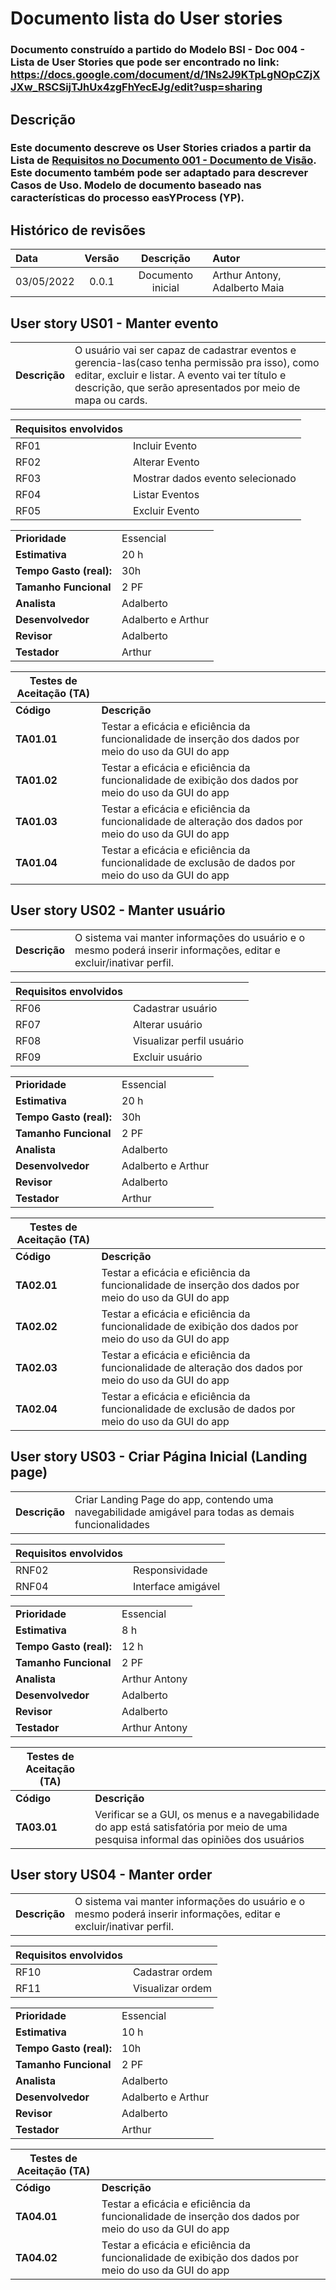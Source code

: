 
# Documento lista do User stories

### Documento construído a partido do Modelo BSI - Doc 004 - Lista de User Stories que pode ser encontrado no link: https://docs.google.com/document/d/1Ns2J9KTpLgNOpCZjXJXw_RSCSijTJhUx4zgFhYecEJg/edit?usp=sharing

## Descrição

### Este documento descreve os User Stories criados a partir da Lista de [Requisitos no Documento 001 - Documento de Visão](https://github.com/gabrielazevedods/engenharia-de-software-II/blob/main/docs/doc-visao.md). Este documento também pode ser adaptado para descrever Casos de Uso. Modelo de documento baseado nas características do processo easYProcess (YP).

## Histórico de revisões

| Data       | Versão  | Descrição                          | Autor                          |
| :--------- | :-----: | :--------------------------------: | :----------------------------- |
| 03/05/2022 | 0.0.1   | Documento inicial | Arthur Antony, Adalberto Maia |


## User story US01 - Manter evento

|               |                                                                |
| ------------- | :------------------------------------------------------------- |
| **Descrição** | O usuário vai ser capaz de cadastrar eventos e gerencia-las(caso tenha permissão pra isso), como editar, excluir e listar. A evento vai ter título e descrição, que serão apresentados por meio de mapa ou cards. |

**Requisitos envolvidos** |                                                    |
| ------------- | :------------------------------------------------------------- |
| RF01          | Incluir Evento |
| RF02          | Alterar Evento  |
| RF03          | Mostrar dados evento selecionado       |
| RF04          | Listar Eventos       |
| RF05          | Excluir Evento |


|                           |                                     |
| ------------------------- | ----------------------------------- | 
| **Prioridade**            | Essencial                           | 
| **Estimativa**            | 20 h                                 | 
| **Tempo Gasto (real):**   |            30h                      | 
| **Tamanho Funcional**     | 2 PF                                | 
| **Analista**              | Adalberto | 
| **Desenvolvedor**         | Adalberto e Arthur | 
| **Revisor**               | Adalberto                              | 
| **Testador**              | Arthur                               | 


| Testes de Aceitação (TA) |  |
| ----------- | --------- |
| **Código**      | **Descrição** |
| **TA01.01** | Testar a eficácia e eficiência da funcionalidade de inserção dos dados por meio do uso da GUI do app |
| **TA01.02** | Testar a eficácia e eficiência da funcionalidade de exibição dos dados por meio do uso da GUI do app |
| **TA01.03** | Testar a eficácia e eficiência da funcionalidade de alteração dos dados por meio do uso da GUI do app |
| **TA01.04** | Testar a eficácia e eficiência da funcionalidade de exclusão de dados por meio do uso da GUI do app |

## User story US02 - Manter usuário

|               |                                                                |
| ------------- | :------------------------------------------------------------- |
| **Descrição** | O sistema vai manter informações do usuário e o mesmo poderá inserir informações, editar e excluir/inativar perfil. |

**Requisitos envolvidos** |                                                    |
| ------------- | :------------------------------------------------------------- |
| RF06          | Cadastrar usuário |
| RF07          | Alterar usuário  |
| RF08          | Visualizar perfil usuário       |
| RF09          | Excluir usuário |


|                           |                                     |
| ------------------------- | ----------------------------------- | 
| **Prioridade**            | Essencial                           | 
| **Estimativa**            | 20 h                                 | 
| **Tempo Gasto (real):**   |            30h                      | 
| **Tamanho Funcional**     | 2 PF                                | 
| **Analista**              | Adalberto | 
| **Desenvolvedor**         | Adalberto e Arthur | 
| **Revisor**               | Adalberto                              | 
| **Testador**              | Arthur                               | 


| Testes de Aceitação (TA) |  |
| ----------- | --------- |
| **Código**      | **Descrição** |
| **TA02.01** | Testar a eficácia e eficiência da funcionalidade de inserção dos dados por meio do uso da GUI do app |
| **TA02.02** | Testar a eficácia e eficiência da funcionalidade de exibição dos dados por meio do uso da GUI do app |
| **TA02.03** | Testar a eficácia e eficiência da funcionalidade de alteração dos dados por meio do uso da GUI do app |
| **TA02.04** | Testar a eficácia e eficiência da funcionalidade de exclusão de dados por meio do uso da GUI do app |

## User story US03 - Criar Página Inicial (Landing page)

|               |                                                                |
| ------------- | :------------------------------------------------------------- |
| **Descrição** | Criar Landing Page do app, contendo uma navegabilidade amigável para todas as demais funcionalidades |

**Requisitos envolvidos** |                                                    |
| ------------- | :------------------------------------------------------------- |
| RNF02          | Responsividade |
| RNF04          | Interface amigável  |

|                           |                                     |
| ------------------------- | ----------------------------------- | 
| **Prioridade**            | Essencial                           | 
| **Estimativa**            | 8 h                                 | 
| **Tempo Gasto (real):**   |         12 h                      | 
| **Tamanho Funcional**     | 2 PF                                | 
| **Analista**              | Arthur Antony | 
| **Desenvolvedor**         | Adalberto | 
| **Revisor**               | Adalberto                          | 
| **Testador**              | Arthur Antony                         | 


| Testes de Aceitação (TA) |  |
| ----------- | --------- |
| **Código**      | **Descrição** |
| **TA03.01** | Verificar se a GUI, os menus e a navegabilidade do app está satisfatória por meio de uma pesquisa informal das opiniões dos usuários |

## User story US04 - Manter order

|               |                                                                |
| ------------- | :------------------------------------------------------------- |
| **Descrição** | O sistema vai manter informações do usuário e o mesmo poderá inserir informações, editar e excluir/inativar perfil. |

**Requisitos envolvidos** |                                                    |
| ------------- | :------------------------------------------------------------- |
| RF10          | Cadastrar ordem |
| RF11          | Visualizar ordem       |


|                           |                                     |
| ------------------------- | ----------------------------------- | 
| **Prioridade**            | Essencial                           | 
| **Estimativa**            | 10 h                                 | 
| **Tempo Gasto (real):**   |            10h                      | 
| **Tamanho Funcional**     | 2 PF                                | 
| **Analista**              | Adalberto | 
| **Desenvolvedor**         | Adalberto e Arthur | 
| **Revisor**               | Adalberto                              | 
| **Testador**              | Arthur                               | 


| Testes de Aceitação (TA) |  |
| ----------- | --------- |
| **Código**      | **Descrição** |
| **TA04.01** | Testar a eficácia e eficiência da funcionalidade de inserção dos dados por meio do uso da GUI do app |
| **TA04.02** | Testar a eficácia e eficiência da funcionalidade de exibição dos dados por meio do uso da GUI do app |

